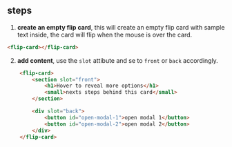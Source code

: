 






## steps

1. **create an empty flip card**, this will create an empty flip card with sample text inside, the card will flip when the mouse is over the card.
```html
<flip-card></flip-card>
```

2. **add content**, use the `slot` attibute and se to `front` or `back` accordingly.
```html
    <flip-card>
        <section slot="front">
            <h1>Hover to reveal more options</h1>
            <small>nexts steps behind this card</small>
        </section>

        <div slot="back">
            <button id="open-modal-1">open modal 1</button>
            <button id="open-modal-2">open modal 2</button>
        </div>
    </flip-card>
```



